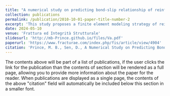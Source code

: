 ```yaml
---
title: "A numerical study on predicting bond-slip relationship of reinforced concrete using surface based cohesive behavior"
collection: publications
permalink: /publication/2010-10-01-paper-title-number-2
excerpt: 'This study proposes a finite element modeling strategy of reinforced concrete under pullout force by using the expected failure mechanism to predict bond-slip behaviour in ABAQUS.'
date: 2024-05-10
venue: 'Frattura ed Integrità Strutturale'
slidesurl: 'http://mb-Prince.github.io/files/Va.pdf'
paperurl: 'https://www.fracturae.com/index.php/fis/article/view/4904'
citation: 'Prince, M. B., Sen, D., A Numerical Study on Predicting Bond-Slip Relationship of Reinforced Concrete using Surface Based Cohesive Behavior. Frattura Ed Integrità Strutturale, 18(69), 154–180. https://doi.org/10.3221/IGF-ESIS.69.12'
---
```


The contents above will be part of a list of publications, if the user clicks the link for the publication than the contents of section will be rendered as a full page, allowing you to provide more information about the paper for the reader. When publications are displayed as a single page, the contents of the above "citation" field will automatically be included below this section in a smaller font.
